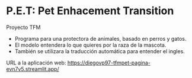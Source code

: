 # P.E.T: Pet Enhacement Transition
Proyecto TFM

* Programa para una protectora de animales, basado en perros y gatos.
* El modelo entendera lo que quieres por la raza de la mascota.
* También se utilizara la traducción automática para entender el ingles.

URL a la aplicación web: https://diegovp97-tfmpet-pagina-evn7v5.streamlit.app/
